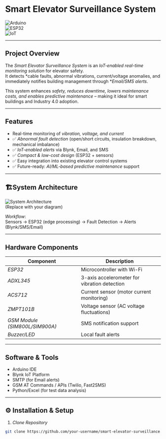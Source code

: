 #  Smart Elevator Surveillance System  

![Arduino](https://img.shields.io/badge/Arduino-IDE-blue)  
![ESP32](https://img.shields.io/badge/ESP32-Microcontroller-orange)  
![IoT](https://img.shields.io/badge/IoT-Smart%20System-green)  
  

---

##  Project Overview  
The *Smart Elevator Surveillance System* is an *IoT-enabled real-time monitoring solution* for elevator safety.  
It detects *cable faults, abnormal vibrations, current/voltage anomalies, and immediately notifies building management through **Email/SMS alerts*.  

This system enhances *safety, reduces downtime, lowers maintenance costs, and enables predictive maintenance* – making it ideal for smart buildings and Industry 4.0 adoption.  

---

##  Features  
-  Real-time monitoring of *vibration, voltage, and current*  
- ✅ *Abnormal fault detection* (open/short circuits, insulation breakdown, mechanical imbalance)  
- ✅ *IoT-enabled alerts* via Blynk, Email, and SMS  
- ✅ *Compact & low-cost design* (ESP32 + sensors)  
- ✅ Easy integration into existing elevator control systems  
- ✅ Future-ready: *AI/ML-based predictive maintenance* support  

---

## 🏗System Architecture  

![System Architecture](docs/system-architecture.png)  
(Replace with your diagram)  

*Workflow*:  
Sensors → ESP32 (edge processing) → Fault Detection → Alerts (Blynk/SMS/Email)  

---

## Hardware Components  
| Component | Description |  
|-----------|-------------|  
| *ESP32* | Microcontroller with Wi-Fi |  
| *ADXL345* | 3-axis accelerometer for vibration detection |  
| *ACS712* | Current sensor (motor current monitoring) |  
| *ZMPT101B* | Voltage sensor (AC voltage fluctuations) |  
| *GSM Module (SIM800L/SIM900A)* | SMS notification support |  
| *Buzzer/LED* | Local fault alerts |  

---

##  Software & Tools  
- Arduino IDE  
- Blynk IoT Platform  
- SMTP (for Email alerts)  
- GSM AT Commands / APIs (Twilio, Fast2SMS)  
- Python/Excel (for test data analysis)  

---

## ⚙ Installation & Setup  
1. *Clone Repository*  
```bash
git clone https://github.com/your-username/smart-elevator-surveillance.git
